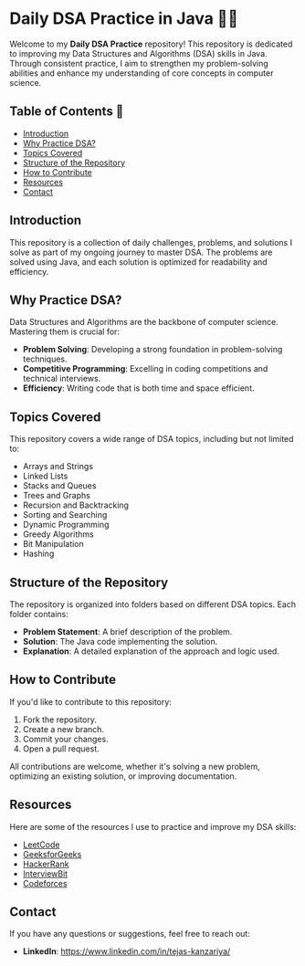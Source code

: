 # Daily DSA Practice in Java 🧑‍💻

Welcome to my **Daily DSA Practice** repository! This repository is dedicated to improving my Data Structures and Algorithms (DSA) skills in Java. Through consistent practice, I aim to strengthen my problem-solving abilities and enhance my understanding of core concepts in computer science.

## Table of Contents 📑
- [Introduction](#introduction)
- [Why Practice DSA?](#why-practice-dsa)
- [Topics Covered](#topics-covered)
- [Structure of the Repository](#structure-of-the-repository)
- [How to Contribute](#how-to-contribute)
- [Resources](#resources)
- [Contact](#contact)

## Introduction
This repository is a collection of daily challenges, problems, and solutions I solve as part of my ongoing journey to master DSA. The problems are solved using Java, and each solution is optimized for readability and efficiency.

## Why Practice DSA?
Data Structures and Algorithms are the backbone of computer science. Mastering them is crucial for:
- **Problem Solving**: Developing a strong foundation in problem-solving techniques.
- **Competitive Programming**: Excelling in coding competitions and technical interviews.
- **Efficiency**: Writing code that is both time and space efficient.

## Topics Covered
This repository covers a wide range of DSA topics, including but not limited to:
- Arrays and Strings
- Linked Lists
- Stacks and Queues
- Trees and Graphs
- Recursion and Backtracking
- Sorting and Searching
- Dynamic Programming
- Greedy Algorithms
- Bit Manipulation
- Hashing

## Structure of the Repository
The repository is organized into folders based on different DSA topics. Each folder contains:
- **Problem Statement**: A brief description of the problem.
- **Solution**: The Java code implementing the solution.
- **Explanation**: A detailed explanation of the approach and logic used.


## How to Contribute
If you'd like to contribute to this repository:
1. Fork the repository.
2. Create a new branch.
3. Commit your changes.
4. Open a pull request.

All contributions are welcome, whether it's solving a new problem, optimizing an existing solution, or improving documentation.

## Resources
Here are some of the resources I use to practice and improve my DSA skills:
- [LeetCode](https://leetcode.com/)
- [GeeksforGeeks](https://www.geeksforgeeks.org/)
- [HackerRank](https://www.hackerrank.com/)
- [InterviewBit](https://www.interviewbit.com/)
- [Codeforces](https://codeforces.com/)

## Contact
If you have any questions or suggestions, feel free to reach out:
- **LinkedIn**: https://www.linkedin.com/in/tejas-kanzariya/
